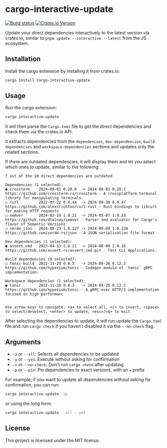 # cargo-interactive-update

[![Build status](https://github.com/BenJeau/cargo-interactive-update/actions/workflows/release.yaml/badge.svg)](https://github.com/BenJeau/cargo-interactive-update/actions/workflows/release.yaml)
[![Crates.io Version](https://img.shields.io/crates/v/cargo-interactive-update.svg)](https://crates.io/crates/cargo-interactive-update)

Update your direct dependencies interactively to the latest version via crates.io, similar to `pnpm update --interactive --latest` from the JS ecosystem.

## Installation

Install the cargo extension by installing it from crates.io:

```bash
cargo install cargo-interactive-update
```

## Usage

Run the cargo extension:

```bash
cargo interactive-update
```

It will then parse the `Cargo.toml` file to get the direct dependencies and check them via the crates.io API.

It extracts dependencies from the `dependencies`, `dev-dependencies`, `build-dependencies` and `workspace-dependencies` sections and updates only the related sections.

If there are outdated dependencies, it will display them and let you select which ones to update, similar to the following:

```
7 out of the 10 direct dependencies are outdated

Dependencies (1 selected):
● crossterm    2024-08-01 0.28.0  -> 2024-08-01 0.28.1   https://github.com/crossterm-rs/crossterm - A crossplatform terminal library for manipulating terminals.
○ curl         2022-07-22 0.4.44  -> 2024-09-30 0.4.47   https://github.com/alexcrichton/curl-rust - Rust bindings to libcurl for making HTTP requests
○ semver       2024-02-19 1.0.22  -> 2024-05-07 1.0.23   https://github.com/dtolnay/semver - Parser and evaluator for Cargo's flavor of Semantic Versioni
○ serde_json   2024-08-23 1.0.127 -> 2024-09-04 1.0.128  https://github.com/serde-rs/json - A JSON serialization file format

Dev dependencies (1 selected):
● assert_cmd   2023-04-13 2.0.11  -> 2024-08-09 2.0.16   https://github.com/assert-rs/assert_cmd.git - Test CLI Applications.

Build dependencies (0 selected):
○ tonic-build  2022-11-29 0.8.3   -> 2024-09-26 0.12.3   https://github.com/hyperium/tonic - Codegen module of `tonic` gRPC implementation.

Workspace dependencies (1 selected):
● tonic        2022-11-28 0.8.3   -> 2024-09-26 0.12.3   https://github.com/hyperium/tonic - A gRPC over HTTP/2 implementation focused on high performanc


Use arrow keys to navigate, <a> to select all, <i> to invert, <space> to select/deselect, <enter> to update, <esc>/<q> to exit
```

After selecting the dependencies to update, it will run update the `Cargo.toml` file and run `cargo check` if you haven't disabled it via the `--no-check` flag.

## Arguments

- `-a` or `--all`: Selects all dependencies to be updated
- `-y` or `--yes`: Execute without asking for confirmation
- `-n` or `--no-check`: Don't run `cargo check` after updating
- `-p` or `--pin`: Pin dependencies to exact versions, with an `=` prefix

For example, if you want to update all dependencies without asking for confirmation, you can run:

```bash
cargo interactive-update -ay
```

or using the long form:

```bash
cargo interactive-update --all --yes
```

## License

This project is licensed under the MIT license.
